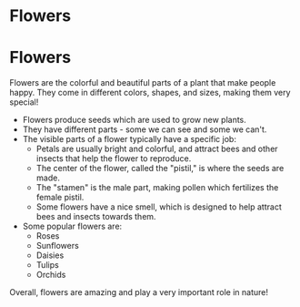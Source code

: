 # Flowers

# Flowers

Flowers are the colorful and beautiful parts of a plant that make people happy. They come in different colors, shapes, and sizes, making them very special! 

- Flowers produce seeds which are used to grow new plants.
- They have different parts - some we can see and some we can't.
- The visible parts of a flower typically have a specific job:
  - Petals are usually bright and colorful, and attract bees and other insects that help the flower to reproduce.
  - The center of the flower, called the "pistil," is where the seeds are made.
  - The "stamen" is the male part, making pollen which fertilizes the female pistil.
  - Some flowers have a nice smell, which is designed to help attract bees and insects towards them. 
- Some popular flowers are:
  - Roses
  - Sunflowers
  - Daisies
  - Tulips
  - Orchids
  
Overall, flowers are amazing and play a very important role in nature!
